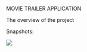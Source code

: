 MOVIE TRAILER APPLICATION

The overview of the project

Snapshots:

<img src="images/welcomPage.png">